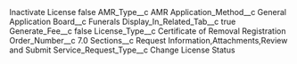 <?xml version="1.0" encoding="UTF-8"?>
<CustomMetadata xmlns="http://soap.sforce.com/2006/04/metadata" xmlns:xsi="http://www.w3.org/2001/XMLSchema-instance" xmlns:xsd="http://www.w3.org/2001/XMLSchema">
    <label>Inactivate License</label>
    <protected>false</protected>
    <values>
        <field>AMR_Type__c</field>
        <value xsi:type="xsd:string">AMR</value>
    </values>
    <values>
        <field>Application_Method__c</field>
        <value xsi:type="xsd:string">General Application</value>
    </values>
    <values>
        <field>Board__c</field>
        <value xsi:type="xsd:string">Funerals</value>
    </values>
    <values>
        <field>Display_In_Related_Tab__c</field>
        <value xsi:type="xsd:boolean">true</value>
    </values>
    <values>
        <field>Generate_Fee__c</field>
        <value xsi:type="xsd:boolean">false</value>
    </values>
    <values>
        <field>License_Type__c</field>
        <value xsi:type="xsd:string">Certificate of Removal Registration</value>
    </values>
    <values>
        <field>Order_Number__c</field>
        <value xsi:type="xsd:double">7.0</value>
    </values>
    <values>
        <field>Sections__c</field>
        <value xsi:type="xsd:string">Request Information,Attachments,Review and Submit</value>
    </values>
    <values>
        <field>Service_Request_Type__c</field>
        <value xsi:type="xsd:string">Change License Status</value>
    </values>
</CustomMetadata>
